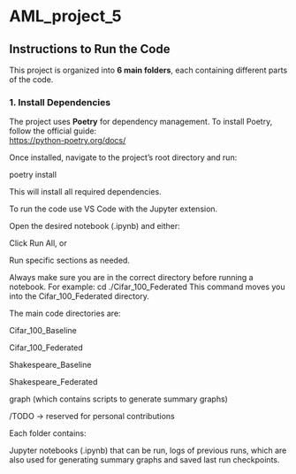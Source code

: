 # AML_project_5

## Instructions to Run the Code

This project is organized into **6 main folders**, each containing different parts of the code.  

### 1. Install Dependencies
The project uses **Poetry** for dependency management. To install Poetry, follow the official guide:  
https://python-poetry.org/docs/  

Once installed, navigate to the project’s root directory and run:

poetry install 

This will install all required dependencies.



To run the code use VS Code with the Jupyter extension.

Open the desired notebook (.ipynb) and either:

Click Run All, or

Run specific sections as needed.

Always make sure you are in the correct directory before running a notebook. For example:
cd ./Cifar_100_Federated
This command moves you into the Cifar_100_Federated directory.



The main code directories are:

Cifar_100_Baseline

Cifar_100_Federated

Shakespeare_Baseline

Shakespeare_Federated

graph  (which contains scripts to generate summary graphs)

/TODO → reserved for personal contributions

Each folder contains:

Jupyter notebooks (.ipynb) that can be run, logs of previous runs, which are also used for generating summary graphs and saved last run checkpoints.
